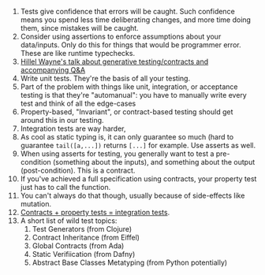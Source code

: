 1. Tests give confidence that errors will be caught. Such confidence means you spend less time deliberating changes, and more time doing them, since mistakes will be caught.
1. Consider using assertions to enforce assumptions about your data/inputs. Only do this for things that would be programmer error. These are like runtime typechecks.
1. [Hillel Wayne's talk about generative testing/contracts and accompanying Q&A](hillelwayne.com/talks/beyond-unit-tests)
1. Write unit tests. They're the basis of all your testing.
1. Part of the problem with things like unit, integration, or acceptance testing is that they're "automanual": you have to manually write every test and think of all the edge-cases
1. Property-based, "Invariant", or contract-based testing should get around this in our testing.
1. Integration tests are way harder,
1. As cool as static typing is, it can only guarantee so much (hard to guarantee `tail([a,...])` returns `[...]` for example. Use asserts as well.
1. When using asserts for testing, you generally want to test a pre-condition (something about the inputs), and something about the output (post-condition). This is a contract.
1. If you've achieved a full specification using contracts, your property test just has to call the function.
1. You can't always do that though, usually because of side-effects like mutation.
1. [Contracts + property tests = integration tests](https://youtu.be/MYucYon2-lk?t=1335). 
1. A short list of wild test topics:
	1. Test Generators (from Clojure)
	1. Contract Inheritance (from Eiffel)
	1. Global Contracts (from Ada)
	1. Static Verifiication (from Dafny)
	1. Abstract Base Classes Metatyping (from Python potentially)